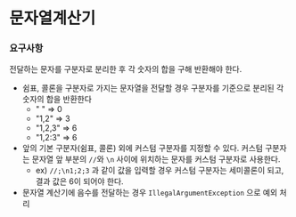 # 문자열계산기

### 요구사항
전달하는 문자를 구분자로 분리한 후 각 숫자의 합을 구해 반환해야 한다.

- 쉼표, 콜론을 구분자로 가지는 문자열을 전달할 경우 구분자를 기준으로 분리된 각 숫자의 합을 반환한다
  - " " => 0
  - "1,2" => 3
  - "1,2,3" => 6
  - "1,2:3" => 6
- 앞의 기본 구분자(쉼표, 콜론) 외에 커스텀 구분자를 지정할 수 있다. 커스텀 구분자는 문자열 앞 부분의 `//`와 `\n` 사이에 위치하는 문자를 커스텀 구분자로 사용한다.
  - ex) `//;\n1;2;3` 과 같이 값을 입력할 경우 커스텀 구분자는 세미콜론이 되고, 결과 값은 6이 되어야 한다.
- 문자열 계산기에 음수를 전달하는 경우 `IllegalArgumentException` 으로 예외 처리

